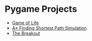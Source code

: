 # Pygame Projects
 - [Game of Life][gameoflife]
 - [A* Finding Shortest Path Simulation][astar]
 - [The Breakout][breakout]
 
 [gameoflife]: https://github.com/joshiprashanthd/pygame-projects/blob/master/game_of_life.py
 [astar]: https://github.com/joshiprashanthd/pygame-projects/blob/master/astar-algorithm/astar-algorithm.py
 [breakout]: https://github.com/joshiprashanthd/pygame-projects/blob/master/breakout/main.py
